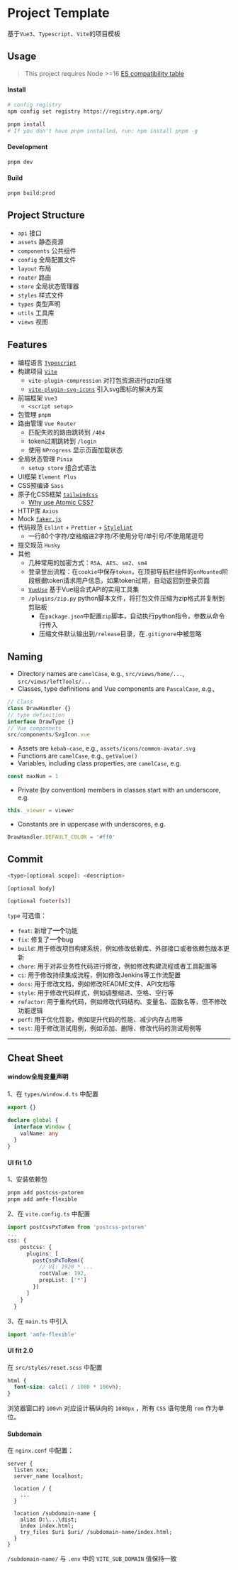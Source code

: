 # Project Template
基于`Vue3`、`Typescript`、`Vite`的项目模板

## Usage

> This project requires Node >=16 [ES compatibility table](https://compat-table.github.io/compat-table/es2016plus/)

#### Install

```bash
# config registry
npm config set registry https://registry.npm.org/

pnpm install
# If you don't have pnpm installed, run: npm install pnpm -g
```

#### Development

```bash
pnpm dev
```

#### Build

```bash
pnpm build:prod
```

## Project Structure

- `api` 接口
- `assets` 静态资源
- `components` 公共组件
- `config` 全局配置文件
- `layout` 布局
- `router` 路由
- `store` 全局状态管理器
- `styles` 样式文件
- `types` 类型声明
- `utils` 工具库
- `views` 视图

## Features

- 编程语言 [`Typescript`](https://www.typescriptlang.org/docs/handbook/intro.html)
- 构建项目 [`Vite`](https://vitejs.dev/guide/)
  - `vite-plugin-compression` 对打包资源进行gzip压缩
  - [`vite-plugin-svg-icons`](https://github.com/vbenjs/vite-plugin-svg-icons) 引入svg图标的解决方案
- 前端框架 `Vue3`
  - `<script setup>`
- 包管理 `pnpm`
- 路由管理 `Vue Router`
  - 匹配失败的路由跳转到 `/404`
  - token过期跳转到 `/login`
  - 使用 `NProgress` 显示页面加载状态
- 全局状态管理 `Pinia`
  - `setup store` 组合式语法
- UI框架 `Element Plus`
- CSS预编译 `Sass`
- 原子化CSS框架 [`tailwindcss`](https://tailwindcss.com/docs/installation)
  - [Why use Atomic CSS?](https://andreipfeiffer.dev/blog/2022/scalable-css-evolution/part6-atomic-css)
- HTTP库 `Axios`
- Mock [`faker.js`](https://github.com/faker-js/faker)
- 代码规范 `Eslint` + `Prettier` + [`Stylelint`](https://github.com/stylelint-scss/stylelint-scss)
  - 一行80个字符/空格缩进2字符/不使用分号/单引号/不使用尾逗号
- 提交规范 `Husky`
- 其他
  - 几种常用的加密方式：`RSA`、`AES`、`sm2`、`sm4`
  - 登录登出流程：在`cookie`中保存`token`，在顶部导航栏组件的`onMounted`阶段根据token请求用户信息，如果token过期，自动返回到登录页面
  - [`VueUse`](https://vueuse.org/functions.html) 基于Vue组合式API的实用工具集
  - `/plugins/zip.py` python脚本文件，将打包文件压缩为zip格式并复制到剪贴板
    - 在`package.json`中配置`zip`脚本，自动执行python指令，参数从命令行传入
    - 压缩文件默认输出到`/release`目录，在`.gitignore`中被忽略

## Naming

- Directory names are `camelCase`, e.g., `src/views/home/...`, `src/views/leftTools/...`
- Classes, type definitions and Vue components are `PascalCase`, e.g.,
```typescript
// Class
class DrawHandler {}
// type definition
interface DrawType {}
// Vue componnets
src/components/SvgIcon.vue
```
- Assets are `kebab-case`, e.g., `assets/icons/common-avatar.svg`
- Functions are `camelCase`, e.g., `getValue()`
- Variables, including class properties, are `camelCase`, e.g.
```typescript
const maxNum = 1
```
- Private (by convention) members in classes start with an underscore, e.g.
```typescript
this._viewer = viewer
```
- Constants are in uppercase with underscores, e.g.
```typescript
DrawHandler.DEFAULT_COLOR = '#ff0'
```

## Commit

```bash
<type>[optional scope]: <description>

[optional body]

[optional footer(s)]
```

`type` 可选值：

- `feat`: 新增了**一个**功能
- `fix`: 修复了**一个**bug
- `build`: 用于修改项目构建系统，例如修改依赖库、外部接口或者依赖包版本更新
- `chore`: 用于对非业务性代码进行修改，例如修改构建流程或者工具配置等
- `ci`: 用于修改持续集成流程，例如修改Jenkins等工作流配置
- `docs`: 用于修改文档，例如修改README文件、API文档等
- `style`: 用于修改代码样式，例如调整缩进、空格、空行等
- `refactor`: 用于重构代码，例如修改代码结构、变量名、函数名等，但不修改功能逻辑
- `perf`: 用于优化性能，例如提升代码的性能、减少内存占用等
- `test`: 用于修改测试用例，例如添加、删除、修改代码的测试用例等

---

## Cheat Sheet

#### window全局变量声明

1、在 `types/window.d.ts` 中配置

```typescript
export {}

declare global {
  interface Window {
    valName: any
  }
}
```

#### UI fit 1.0

1、安装依赖包

```bash
pnpm add postcss-pxtorem
pnpm add amfe-flexible
```

2、在 `vite.config.ts` 中配置

```typescript
import postCssPxToRem from 'postcss-pxtorem'
...
css: {
    postcss: {
      plugins: [
        postCssPxToRem({
          // UI: 1920 * ...
          rootValue: 192,
          propList: ['*']
        })
      ]
    }
  }
```

3、在 `main.ts` 中引入

```typescript
import 'amfe-flexible'
```

#### UI fit 2.0

在 `src/styles/reset.scss` 中配置
```scss
html {
  font-size: calc(1 / 1080 * 100vh);
}
```

浏览器窗口的 `100vh` 对应设计稿纵向的 `1080px` ，所有 `CSS` 语句使用 `rem` 作为单位。

#### Subdomain

在 `nginx.conf` 中配置：

```nginx
server {
  listen xxx;
  server_name localhost;
  
  location / {
    ...
  }
  
  location /subdomain-name {
    alias D:\...\dist;
    index index.html;
    try_files $uri $uri/ /subdomain-name/index.html;
  }
}
```

`/subdomain-name/` 与 `.env` 中的 `VITE_SUB_DOMAIN` 值保持一致
